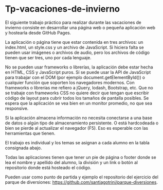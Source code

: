# Tp-vacaciones-de-invierno

El siguiente trabajo práctico para realizar durante las vacaciones de invierno consiste en desarrollar una página web o pequeña aplicación web y hostearla desde GitHub Pages.

La aplicación o página tiene que estar contenida en tres archivos: un index.html, un style.css y un archivo de JavaScript. Si hiciera falta se pueden usar imágenes o archivos de audio, pero los archivos de código tienen que ser tres, uno por cada lenguaje.

No se pueden usar frameworks o librerías, la aplicación debe estar hecha en HTML, CSS y JavaScript puros. Sí se puede usar la API de JavaScript para trabajar con el DOM (por ejemplo document.getElementById()) o cualquier función que soporten los navegadores modernos. Con frameworks o librerías me refiero a jQuery, lodash, Bootstrap, etc. Que no se trabaje con frameworks CSS no quiere decir que tengan que escribir código de layout para cubrir todos los tamaños de pantalla posibles. Se espera que la aplicación se vea bien en un monitor promedio, no que sea responsive.

Si la aplicación almacena información no necesita conectarse a una base de datos o algún tipo de almacenamiento persistente. O está hardcodeada o bien se pierde al actualizar el navegador (F5). Eso es esperable con las herramientas que tienen.

El trabajo es individual y los temas se asignan a cada alumno en la tabla consignada abajo.

Todas las aplicaciones tienen que tener un pie de página o footer donde se lea el nombre y apellido del alumno, la división y un link o botón al repositorio donde está hosteado el código.

Pueden usar como punto de partida y ejemplo el repositorio del ejercicio del parque de diversiones: https://github.com/santiagotrini/parque-diversiones.

